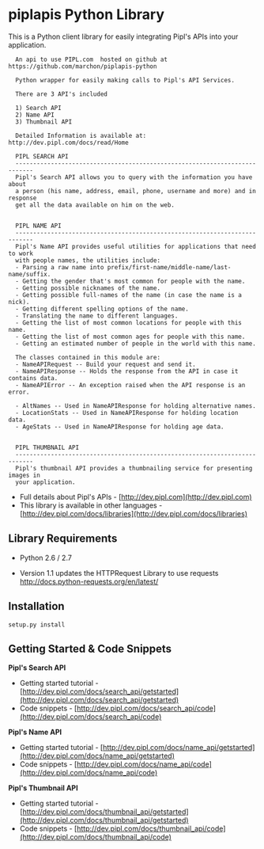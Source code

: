 piplapis Python Library
===========================

This is a Python client library for easily integrating Pipl's APIs into your application.

      An api to use PIPL.com  hosted on github at https://github.com/marchon/piplapis-python

      Python wrapper for easily making calls to Pipl's API Services.

      There are 3 API's included

      1) Search API
      2) Name API
      3) Thumbnail API

      Detailed Information is available at: http://dev.pipl.com/docs/read/Home

      PIPL SEARCH API
      ---------------------------------------------------------------------------
      Pipl's Search API allows you to query with the information you have about
      a person (his name, address, email, phone, username and more) and in response
      get all the data available on him on the web.


      PIPL NAME API
      ---------------------------------------------------------------------------
      Pipl's Name API provides useful utilities for applications that need to work
      with people names, the utilities include:
      - Parsing a raw name into prefix/first-name/middle-name/last-name/suffix.
      - Getting the gender that's most common for people with the name.
      - Getting possible nicknames of the name.
      - Getting possible full-names of the name (in case the name is a nick).
      - Getting different spelling options of the name.
      - Translating the name to different languages.
      - Getting the list of most common locations for people with this name.
      - Getting the list of most common ages for people with this name.
      - Getting an estimated number of people in the world with this name.

      The classes contained in this module are:
      - NameAPIRequest -- Build your request and send it.
      - NameAPIResponse -- Holds the response from the API in case it contains data.
      - NameAPIError -- An exception raised when the API response is an error.

      - AltNames -- Used in NameAPIResponse for holding alternative names.
      - LocationStats -- Used in NameAPIResponse for holding location data.
      - AgeStats -- Used in NameAPIResponse for holding age data.


      PIPL THUMBNAIL API
      ---------------------------------------------------------------------------
      Pipl's thumbnail API provides a thumbnailing service for presenting images in
      your application.



* Full details about Pipl's APIs - [http://dev.pipl.com](http://dev.pipl.com)  
* This library is available in other languages - [http://dev.pipl.com/docs/libraries](http://dev.pipl.com/docs/libraries)


Library Requirements
--------------------

* Python 2.6 / 2.7

- Version 1.1 updates the HTTPRequest Library to use requests 
  http://docs.python-requests.org/en/latest/ 
  

Installation
------------

    setup.py install

Getting Started & Code Snippets
-------------------------------

**Pipl's Search API**
* Getting started tutorial - [http://dev.pipl.com/docs/search_api/getstarted](http://dev.pipl.com/docs/search_api/getstarted)  
* Code snippets - [http://dev.pipl.com/docs/search_api/code](http://dev.pipl.com/docs/search_api/code)  

**Pipl's Name API**
* Getting started tutorial - [http://dev.pipl.com/docs/name_api/getstarted](http://dev.pipl.com/docs/name_api/getstarted)  
* Code snippets - [http://dev.pipl.com/docs/name_api/code](http://dev.pipl.com/docs/name_api/code)  

**Pipl's Thumbnail API**
* Getting started tutorial - [http://dev.pipl.com/docs/thumbnail_api/getstarted](http://dev.pipl.com/docs/thumbnail_api/getstarted)  
* Code snippets - [http://dev.pipl.com/docs/thumbnail_api/code](http://dev.pipl.com/docs/thumbnail_api/code)  


